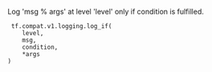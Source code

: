 Log 'msg % args' at level 'level' only if condition is fulfilled.

```
 tf.compat.v1.logging.log_if(
    level,
    msg,
    condition,
    *args
)
 
```

